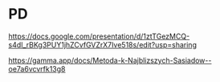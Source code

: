 # PD
https://docs.google.com/presentation/d/1ztTGezMCQ-s4dI_rBKg3PUY1jhZCvfGVZrX7Ive518s/edit?usp=sharing


https://gamma.app/docs/Metoda-k-Najblizszych-Sasiadow--oe7a6vcvrfk13g8
